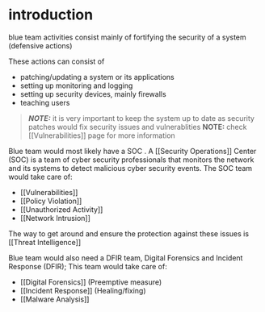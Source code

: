 # introduction
blue team activities consist mainly of fortifying the security of a system (defensive actions)

These actions can consist of 
- patching/updating a system or its applications
- setting up monitoring and logging
- setting up security devices, mainly firewalls
- teaching users

> **_NOTE:_** it is very important to keep the system up to date as security patches would fix security issues and vulnerablities
> **NOTE:** check [[Vulnerabilities]] page for more information  

Blue team would most likely have a SOC . A [[Security Operations]] Center (SOC) is a team of cyber security professionals that monitors the network and its systems to detect malicious cyber security events. 
The SOC team would take care of:
- [[Vulnerabilities]]
- [[Policy Violation]]
- [[Unauthorized Activity]]
- [[Network Intrusion]]

The way to get around and ensure the protection against these issues is [[Threat Intelligence]] 

Blue team would also need a DFIR team, Digital Forensics and Incident Response (DFIR);
This team would take care of:
- [[Digital Forensics]] (Preemptive measure)
- [[Incident Response]] (Healing/fixing)
- [[Malware Analysis]]


